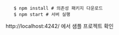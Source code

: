 ```
   $ npm install # 의존성 패키지 다운로드
   $ npm start # 서버 실행
```

http://localhost:4242/ 에서 샘플 프로젝트 확인